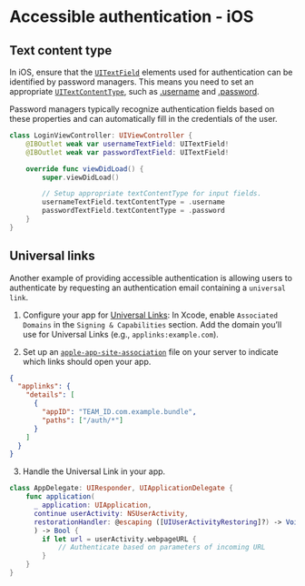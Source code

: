 # Accessible authentication - iOS

## Text content type

In iOS, ensure that the [`UITextField`](https://developer.apple.com/documentation/uikit/uitextfield) elements used for authentication can be identified by password managers. This means you need to set an appropriate [`UITextContentType`](https://developer.apple.com/documentation/uikit/uitextcontenttype), such as [.username](https://developer.apple.com/documentation/uikit/uitextcontenttype/2866088-username) and [.password](https://developer.apple.com/documentation/uikit/uitextcontenttype/2865813-password).

Password managers typically recognize authentication fields based on these properties and can automatically fill in the credentials of the user.

```swift
class LoginViewController: UIViewController {
    @IBOutlet weak var usernameTextField: UITextField!
    @IBOutlet weak var passwordTextField: UITextField!

    override func viewDidLoad() {
        super.viewDidLoad()

        // Setup appropriate textContentType for input fields.
        usernameTextField.textContentType = .username
        passwordTextField.textContentType = .password 
    }
}
```

## Universal links

Another example of providing accessible authentication is allowing users to authenticate by requesting an authentication email containing a `universal link`.

1. Configure your app for [Universal Links](https://developer.apple.com/documentation/xcode/supporting-universal-links-in-your-app):
In Xcode, enable `Associated Domains` in the `Signing & Capabilities` section.
Add the domain you’ll use for Universal Links (e.g., `applinks:example.com`).

2. Set up an [`apple-app-site-association`](https://developer.apple.com/documentation/xcode/supporting-associated-domains) file on your server to indicate which links should open your app.

```json
{
  "applinks": {
    "details": [
      {
        "appID": "TEAM_ID.com.example.bundle",
        "paths": ["/auth/*"]
      }
    ]
  }
}
```

3. Handle the Universal Link in your app.

```swift
class AppDelegate: UIResponder, UIApplicationDelegate {
    func application(
      _ application: UIApplication,
      continue userActivity: NSUserActivity,
      restorationHandler: @escaping ([UIUserActivityRestoring]?) -> Void
      ) -> Bool {
        if let url = userActivity.webpageURL {
            // Authenticate based on parameters of incoming URL
        }
    }
}
```

